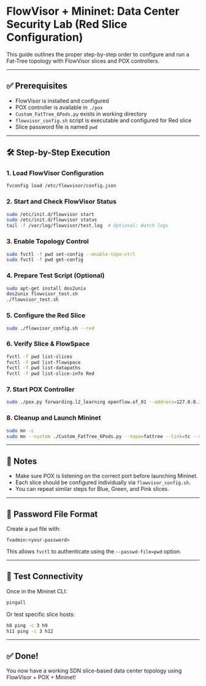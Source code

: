 
# FlowVisor + Mininet: Data Center Security Lab (Red Slice Configuration)

This guide outlines the proper step-by-step order to configure and run a Fat-Tree topology with FlowVisor slices and POX controllers.

---

## ✅ Prerequisites

- FlowVisor is installed and configured
- POX controller is available in `./pox`
- `Custom_FatTree_6Pods.py` exists in working directory
- `flowvisor_config.sh` script is executable and configured for Red slice
- Slice password file is named `pwd`

---

## 🛠 Step-by-Step Execution

### 1. Load FlowVisor Configuration

```bash
fvconfig load /etc/flowvisor/config.json
```

### 2. Start and Check FlowVisor Status

```bash
sudo /etc/init.d/flowvisor start
sudo /etc/init.d/flowvisor status
tail -f /var/log/flowvisor/test.log  # Optional: Watch logs
```

### 3. Enable Topology Control

```bash
sudo fvctl -f pwd set-config --enable-topo-ctrl
sudo fvctl -f pwd get-config
```

### 4. Prepare Test Script (Optional)

```bash
sudo apt-get install dos2unix
dos2unix flowvisor_test.sh
./flowvisor_test.sh
```

### 5. Configure the Red Slice

```bash
sudo ./flowvisor_config.sh --red
```

### 6. Verify Slice & FlowSpace

```bash
fvctl -f pwd list-slices
fvctl -f pwd list-flowspace
fvctl -f pwd list-datapaths
fvctl -f pwd list-slice-info Red
```

### 7. Start POX Controller

```bash
sudo ./pox.py forwarding.l2_learning openflow.of_01 --address=127.0.0.1 --port=4000
```

### 8. Cleanup and Launch Mininet

```bash
sudo mn -c
sudo mn --custom ./Custom_FatTree_6Pods.py --topo=fattree --link=tc --switch ovsk,protocol=OpenFlow10 --controller=remote,ip=127.0.0.1,port=6633
```

---

## 📌 Notes

- Make sure POX is listening on the correct port before launching Mininet.
- Each slice should be configured individually via `flowvisor_config.sh`.
- You can repeat similar steps for Blue, Green, and Pink slices.

---

## 🔐 Password File Format

Create a `pwd` file with:

```
fvadmin:<your-password>
```

This allows `fvctl` to authenticate using the `--passwd-file=pwd` option.

---

## 🧪 Test Connectivity

Once in the Mininet CLI:

```bash
pingall
```

Or test specific slice hosts:

```bash
h8 ping -c 3 h9
h11 ping -c 3 h12
```

---

## ✅ Done!
You now have a working SDN slice-based data center topology using FlowVisor + POX + Mininet!
